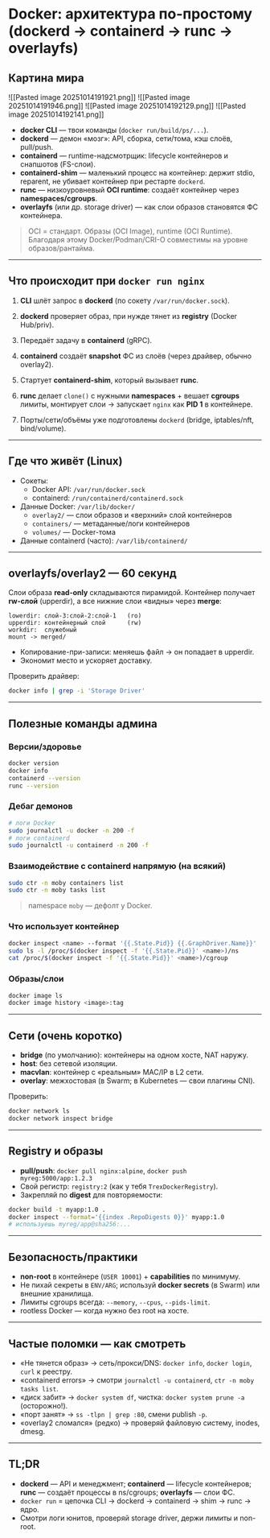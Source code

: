 # Docker: архитектура по-простому (dockerd → containerd → runc → overlayfs)

## Картина мира

![[Pasted image 20251014191921.png]]
![[Pasted image 20251014191946.png]]
![[Pasted image 20251014192129.png]]
![[Pasted image 20251014192141.png]]
- **docker CLI** — твои команды (`docker run/build/ps/...`).
- **dockerd** — демон «мозг»: API, сборка, сети/тома, кэш слоёв, pull/push.
- **containerd** — runtime-надсмотрщик: lifecycle контейнеров и снапшотов (FS-слои).
- **containerd-shim** — маленький процесс на контейнер: держит stdio, reparent, не убивает контейнер при рестарте `dockerd`.
- **runc** — низкоуровневый **OCI runtime**: создаёт контейнер через **namespaces/cgroups**.
- **overlayfs** (или др. storage driver) — как слои образов становятся ФС контейнера.

> OCI = стандарт. Образы (OCI Image), runtime (OCI Runtime). Благодаря этому Docker/Podman/CRI-O совместимы на уровне образов/рантайма.

---

## Что происходит при `docker run nginx`

1. **CLI** шлёт запрос в **dockerd** (по сокету `/var/run/docker.sock`).

2. **dockerd** проверяет образ, при нужде тянет из **registry** (Docker Hub/priv).    
3. Передаёт задачу в **containerd** (gRPC).
4. **containerd** создаёт **snapshot** ФС из слоёв (через драйвер, обычно overlay2).
5. Стартует **containerd-shim**, который вызывает **runc**.
6. **runc** делает `clone()` с нужными **namespaces** + вешает **cgroups** лимиты, монтирует слои → запускает `nginx` как **PID 1** в контейнере.
7. Порты/сети/объёмы уже подготовлены `dockerd` (bridge, iptables/nft, bind/volume).

---

## Где что живёт (Linux)

- Сокеты:
    - Docker API: `/var/run/docker.sock`
    - containerd: `/run/containerd/containerd.sock`
- Данные Docker: `/var/lib/docker/`
    - `overlay2/` — слои образов и «верхний» слой контейнеров
    - `containers/` — метаданные/логи контейнеров
    - `volumes/` — Docker-тома
- Данные containerd (часто): `/var/lib/containerd/`

---

## overlayfs/overlay2 — 60 секунд

Слои образа **read-only** складываются пирамидой. Контейнер получает **rw-слой** (upperdir), а все нижние слои «видны» через **merge**:

```
lowerdir: слой-3:слой-2:слой-1   (ro)
upperdir: контейнерный слой      (rw)
workdir:  служебный
mount -> merged/
```

- Копирование-при-записи: меняешь файл → он попадает в upperdir.
- Экономит место и ускоряет доставку.

Проверить драйвер:

```bash
docker info | grep -i 'Storage Driver'
```

---

## Полезные команды админа

### Версии/здоровье

```bash
docker version
docker info
containerd --version
runc --version
```

### Дебаг демонов

```bash
# логи Docker
sudo journalctl -u docker -n 200 -f
# логи containerd
sudo journalctl -u containerd -n 200 -f
```

### Взаимодействие с containerd напрямую (на всякий)

```bash
sudo ctr -n moby containers list
sudo ctr -n moby tasks list
```

> namespace `moby` — дефолт у Docker.

### Что использует контейнер

```bash
docker inspect <name> --format '{{.State.Pid}} {{.GraphDriver.Name}}'
sudo ls -l /proc/$(docker inspect -f '{{.State.Pid}}' <name>)/ns
cat /proc/$(docker inspect -f '{{.State.Pid}}' <name>)/cgroup
```

### Образы/слои

```bash
docker image ls
docker image history <image>:tag
```

---

## Сети (очень коротко)

- **bridge** (по умолчанию): контейнеры на одном хосте, NAT наружу.
- **host**: без сетевой изоляции.
- **macvlan**: контейнер с «реальным» MAC/IP в L2 сети.    
- **overlay**: межхостовая (в Swarm; в Kubernetes — свои плагины CNI).

Проверить:

```bash
docker network ls
docker network inspect bridge
```

---

## Registry и образы

- **pull/push**: `docker pull nginx:alpine`, `docker push myreg:5000/app:1.2.3`
- Свой регистр: `registry:2` (как у тебя `TrexDockerRegistry`).
- Закрепляй по **digest** для повторяемости:

```bash
docker build -t myapp:1.0 .
docker inspect --format='{{index .RepoDigests 0}}' myapp:1.0
# используешь myreg/app@sha256:...
```

---

## Безопасность/практики

- **non-root** в контейнере (`USER 10001`) + **capabilities** по минимуму.
- Не пихай секреты в `ENV/ARG`; используй **docker secrets** (в Swarm) или внешние хранилища.
- Лимиты cgroups всегда: `--memory`, `--cpus`, `--pids-limit`.
- rootless Docker — когда нужно без root на хосте.

---

## Частые поломки — как смотреть

- «Не тянется образ» → сеть/прокси/DNS: `docker info`, `docker login`, `curl` к реестру.    
- «containerd errors» → смотри `journalctl -u containerd`, `ctr -n moby tasks list`.
- «диск забит» → `docker system df`, чистка: `docker system prune -a` (осторожно!).
- «порт занят» → `ss -tlpn | grep :80`, смени publish `-p`.
- «overlay2 сломался» (редко) → проверяй файловую систему, inodes, dmesg.

---

## TL;DR

- **dockerd** — API и менеджмент; **containerd** — lifecycle контейнеров; **runc** — создаёт процессы в ns/cgroups; **overlayfs** — слои ФС.    
- `docker run` = цепочка CLI → dockerd → containerd → shim → runc → ядро.
- Смотри логи юнитов, проверяй storage driver, держи лимиты и non-root.